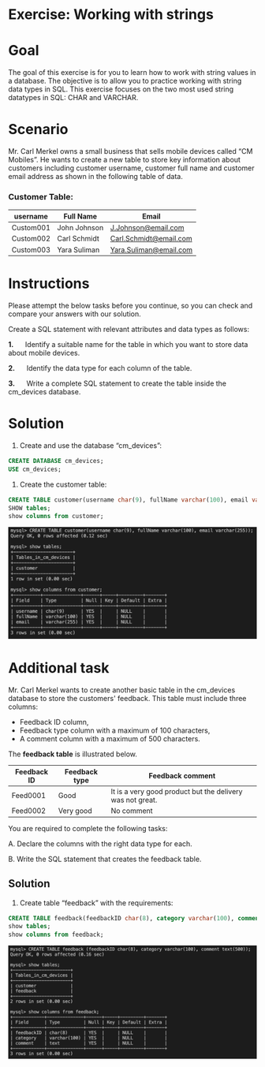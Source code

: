 # Exercise: Working with strings

# **Goal**

The goal of this exercise is for you to learn how to work with string values in a database. The objective is to allow you to practice working with string data types in SQL. This exercise focuses on the two most used string datatypes in SQL: CHAR and VARCHAR.

# **Scenario**

Mr. Carl Merkel owns a small business that sells mobile devices called “CM Mobiles”. He wants to create a new table to store key information about customers including customer username, customer full name and customer email address as shown in the following table of data.

### **Customer Table:**

| username | Full Name | Email |
| --- | --- | --- |
| Custom001 | John Johnson | J.Johnson@email.com |
| Custom002 | Carl Schmidt | Carl.Schmidt@email.com |
| Custom003 | Yara Suliman | Yara.Suliman@email.com |

# **Instructions**

Please attempt the below tasks before you continue, so you can check and compare your answers with our solution.

Create a SQL statement with relevant attributes and data types as follows:

**1.**      Identify a suitable name for the table in which you want to store data about mobile devices.

**2.**      Identify the data type for each column of the table.

**3.**      Write a complete SQL statement to create the table inside the cm_devices database.

# Solution

1. Create and use the database “cm_devices”:

```sql
CREATE DATABASE cm_devices;
USE cm_devices;
```

1. Create the customer table:

```sql
CREATE TABLE customer(username char(9), fullName varchar(100), email varchar(255));
SHOW tables;
show columns from customer;
```

![Screenshot 2023-01-21 at 12.08.18 PM.png](Exercise%20Working%20with%20strings%20de93d64f76ff4e219e72f4c2d24e5422/Screenshot_2023-01-21_at_12.08.18_PM.png)

# Additional task

Mr. Carl Merkel wants to create another basic table in the cm_devices database to store the customers' feedback. This table must include three columns:

- Feedback ID column,
- Feedback type column with a maximum of 100 characters,
- A comment column with a maximum of 500 characters.

The **feedback table** is illustrated below.

| Feedback ID | Feedback type | Feedback comment |
| --- | --- | --- |
| Feed0001 | Good | It is a very good product but the delivery was not great. |
| Feed0002 | Very good | No comment |

You are required to complete the following tasks:

A. Declare the columns with the right data type for each.

B. Write the SQL statement that creates the feedback table.

## Solution

1. Create table “feedback” with the requirements:

```sql
CREATE TABLE feedback(feedbackID char(8), category varchar(100), comment text(500);
show tables;
show columns from feedback;
```

![Screenshot 2023-01-21 at 12.11.54 PM.png](Exercise%20Working%20with%20strings%20de93d64f76ff4e219e72f4c2d24e5422/Screenshot_2023-01-21_at_12.11.54_PM.png)